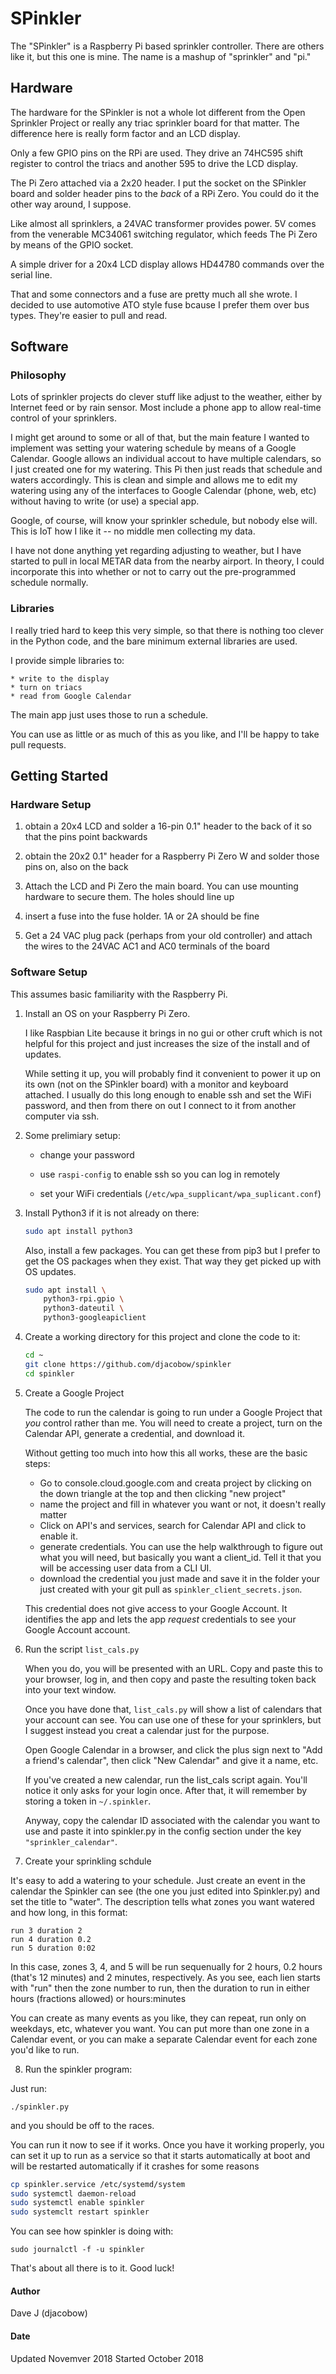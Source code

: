 
# SPinkler 

The "SPinkler" is a Raspberry Pi based sprinkler controller. There are others
like it, but this one is mine. The name is a mashup of "sprinkler" and "pi."

## Hardware

The hardware for the SPinkler is not a whole lot different from the
Open Sprinkler Project or really any triac sprinkler board for that
matter. The difference here is really form factor and an LCD display.

Only a few GPIO pins on the RPi are used. They drive an 74HC595 shift
register to control the triacs and another 595 to drive the LCD display.

The Pi Zero attached via a 2x20 header. I put the socket on the
SPinkler board and solder header pins to the *back* of a RPi Zero.
You could do it the other way around, I suppose.

Like almost all sprinklers, a 24VAC transformer provides power.
5V comes from the venerable MC34061 switching regulator, which feeds 
The Pi Zero by means of the GPIO socket.

A simple driver for a 20x4 LCD display allows HD44780 commands over
the serial line.

That and some connectors and a fuse are pretty much all she wrote. 
I decided to use automotive ATO style fuse bcause I prefer them
over bus types. They're easier to pull and read.

## Software

### Philosophy

Lots of sprinkler projects do clever stuff like adjust to the weather,
either by Internet feed or by rain sensor. Most include a phone app
to allow real-time control of your sprinklers.

I might get around to some or all of that, but the main feature I 
wanted to implement was setting your watering schedule by means of 
a Google Calendar. Google allows an individual accout to have
multiple calendars, so I just created one for my watering. This
Pi then just reads that schedule and waters accordingly. This is
clean and simple and allows me to edit my watering using any of 
the interfaces to Google Calendar (phone, web, etc) without having
to write (or use) a special app.

Google, of course, will know your sprinkler schedule, but nobody 
else will. This is IoT how I like it -- no middle men collecting 
my data.

I have not done anything yet regarding adjusting to weather, but 
I have started to pull in local METAR data from the nearby airport.
In theory, I could incorporate this into whether or not to carry
out the pre-programmed schedule normally.


### Libraries

I really tried hard to keep this very simple, so that there is nothing
too clever in the Python code, and the bare minimum external libraries
are used.

I provide simple libraries to:

    * write to the display
    * turn on triacs
    * read from Google Calendar

The main app just uses those to run a schedule.

You can use as little or as much of this as you like, and I'll be 
happy to take pull requests.



## Getting Started

### Hardware Setup

1. obtain a 20x4 LCD and solder a 16-pin 0.1" header to the 
   back of it so that the pins point backwards

2. obtain the 20x2 0.1" header for a Raspberry Pi Zero W
   and solder those pins on, also on the back

3. Attach the LCD and Pi Zero the main board. You can use
   mounting hardware to secure them. The holes should line up

4. insert a fuse into the fuse holder. 1A or 2A should be fine

5. Get a 24 VAC plug pack (perhaps from your old controller) and
   attach the wires to the 24VAC AC1 and AC0 terminals of the board



### Software Setup

This assumes basic familiarity with the Raspberry Pi.

1. Install an OS on your Raspberry Pi Zero.

   I like Raspbian Lite because it brings in no gui or other
   cruft which is not helpful for this project and just increases
   the size of the install and of updates.

   While setting it up, you will probably find it convenient to 
   power it up on its own (not on the SPinkler board) with a monitor
   and keyboard attached. I usually do this long enough to enable 
   ssh and set the WiFi password, and then from there on out I 
   connect to it from another computer via ssh.

2. Some prelimiary setup:

   * change your password

   * use `raspi-config` to enable ssh so you can log in remotely

   * set your WiFi credentials (`/etc/wpa_supplicant/wpa_suplicant.conf`)
  
 
3. Install Python3 if it is not already on there:

   ```sh
   sudo apt install python3
   ```

   Also, install a few packages. You can get these from pip3 but I
   prefer to get the OS packages when they exist. That way they
   get picked up with OS updates.

   ```sh
   sudo apt install \
       python3-rpi.gpio \
       python3-dateutil \
       python3-googleapiclient
   ```

4. Create a working directory for this project and clone the code to it:

   ```sh
   cd ~
   git clone https://github.com/djacobow/spinkler
   cd spinkler
   ```

5. Create a Google Project

   The code to run the calendar is going to run under a Google Project
   that *you* control rather than me. You will need to create a project,
   turn on the Calendar API, generate a credential, and download it.

   Without getting too much into how this all works, these are the
   basic steps:

   * Go to console.cloud.google.com and creata project by clicking on the 
     down triangle at the top and then clicking "new project"
   * name the project and fill in whatever you want or not, it doesn't 
     really matter
   * Click on API's and services, search for Calendar API and click to 
     enable it. 
   * generate credentials. You can use the help walkthrough to figure out 
     what you will need, but basically you want a client_id. Tell it that 
     you will be accessing user data from a CLI UI.
   * download the credential you just made and save it in the folder your
     just created with your git pull as `spinkler_client_secrets.json`.

   This credential does not give access to your Google Account. It 
   identifies the app and lets the app *request* credentials to see your 
   Google Account account.

6. Run the script `list_cals.py`

   When you do, you will be presented with an URL. Copy and paste this to your
   browser, log in, and then copy and paste the resulting token back into
   your text window.

   Once you have done that, `list_cals.py` will show a list of calendars that
   your account can see. You can use one of these for your sprinklers, but 
   I suggest instead you creat a calendar just for the purpose.

   Open Google Calendar in a browser, and click the plus sign next to "Add
   a friend's calendar", then click "New Calendar" and give it a name, etc.

   If you've created a new calendar, run the list_cals script again. You'll
   notice it only asks for your login once. After that, it will remember by
   storing a token in `~/.spinkler`.

   Anyway, copy the calendar ID associated with the calendar you want to use
   and paste it into spinkler.py in the config section under the key
   `"sprinkler_calendar"`.

7. Create your sprinkling schdule

It's easy to add a watering to your schedule. Just create an event
in the calendar the Spinkler can see (the one you just edited into
Spinkler.py) and set the title to "water". The description tells 
what zones you want watered and how long, in this format:


```
run 3 duration 2
run 4 duration 0.2
run 5 duration 0:02
```

In this case, zones 3, 4, and 5 will be run sequenually for 2 hours,
0.2 hours (that's 12 minutes) and 2 minutes, respectively. As you see,
each lien starts with "run" then the zone number to run, then the 
duration to run in either hours (fractions allowed) or hours:minutes

You can create as many events as you like, they can repeat, run only on 
weekdays, etc, whatever you want. You can put more than one zone 
in a Calendar event, or you can make a separate Calendar event for 
each zone you'd like to run.

8. Run the spinkler program:

Just run:

```
./spinkler.py
```

and you should be off to the races.

You can run it now to see if it works. Once you have it working 
properly, you can set it up to run as a service so that it starts
automatically at boot and will be restarted automatically if it crashes for
some reasons

```sh
cp spinkler.service /etc/systemd/system
sudo systemctl daemon-reload
sudo systemctl enable spinkler
sudo systemclt restart spinkler
```

You can see how spinkler is doing with:

```
sudo journalctl -f -u spinkler
```



That's about all there is to it. Good luck!

#### Author

Dave J (djacobow)

#### Date

Updated Novemver 2018
Started October 2018


